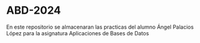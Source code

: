 # ABD-2024
En este repositorio se almacenaran las practicas del alumno Ángel Palacios López para la asignatura Aplicaciones de Bases de Datos
